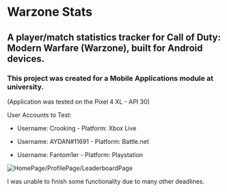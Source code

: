 
# Warzone Stats
## A player/match statistics tracker for Call of Duty: Modern Warfare (Warzone), built for Android devices.
### This project was created for a Mobile Applications module at university.

(Application was tested on the Pixel 4 XL - API 30)

User Accounts to Test:

* Username: Crooking - Platform: Xbox Live

* Username: AYDAN#11691 - Platform: Battle.net

* Username: Fantom1er - Platform: Playstation

![HomePage/ProfilePage/LeaderboardPage](https://user-images.githubusercontent.com/55953362/126903436-5f61527a-1b5d-4b17-89f7-952f0c4e9ef1.png)

I was unable to finish some functionality due to many other deadlines.
